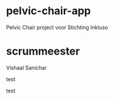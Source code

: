 # pelvic-chair-app

Pelvic Chair project voor Stichting Inkluso

# scrummeester

Vishaal Sanichar

test

test